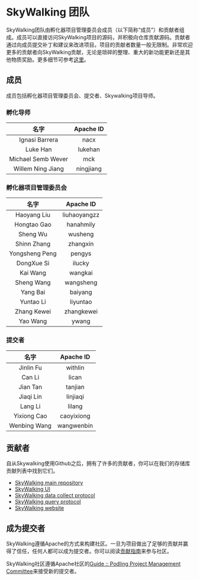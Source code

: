 # SkyWalking 团队

SkyWalking团队由孵化器项目管理委员会成员（以下简称“成员”）和贡献者组成。成员可以直接访问SkyWalking项目的源码，并积极向仓库贡献源码。贡献者通过向成员提交补丁和建议来改进项目。项目的贡献者数量一般无限制。非常欢迎更多的贡献者向SkyWalking贡献，无论是琐碎的整理、重大的新功能更新还是其他物质奖励。更多细节可参考[这里](https://github.com/apache/incubator-skywalking/blob/master/docs/en/guides/README.md)。

## 成员
成员包括孵化器项目管理委员会、提交者、Skywalking项目导师。

### 孵化导师
| 名字 |Apache ID|
:---:|:--:|
|Ignasi Barrera| nacx |
|Luke Han| lukehan |
|Michael Semb Wever| mck |
|Willem Ning Jiang| ningjiang |

### 孵化器项目管理委员会
| 名字 |Apache ID|
:---:|:--:|
|Haoyang Liu| liuhaoyangzz |
|Hongtao Gao| hanahmily |
|Sheng Wu| wusheng |
|Shinn Zhang| zhangxin |
|Yongsheng Peng| pengys |
|DongXue Si| ilucky |
|Kai Wang| wangkai |
|Sheng Wang| wangsheng |
|Yang Bai| baiyang |
|Yuntao Li| liyuntao |
|Zhang Kewei| zhangkewei |
|Yao Wang| ywang |

### 提交者
| 名字 |Apache ID|
|:---:|:--:|
|Jinlin Fu| withlin |
|Can Li| lican |
|Jian Tan| tanjian |
|Jiaqi Lin| linjiaqi |
|Lang Li| lilang |
|Yixiong Cao| caoyixiong |
|Wenbing Wang| wangwenbin |

## 贡献者
自从Skywalking使用Github之后，拥有了许多的贡献者，你可以在我们的存储库贡献列表中找到它们。

- [SkyWalking main repository](https://github.com/apache/incubator-skywalking/graphs/contributors)
- [SkyWalking UI](https://github.com/apache/incubator-skywalking-ui/graphs/contributors)
- [SkyWalking data collect protocol](https://github.com/apache/incubator-skywalking-data-collect-protocol/graphs/contributors)
- [SkyWalking query protocol](https://github.com/apache/incubator-skywalking-query-protocol/graphs/contributors)
- [SkyWalking website](https://github.com/apache/incubator-skywalking-website/graphs/contributors)


## 成为提交者
SkyWalking遵循Apache的方式来构建社区。一旦为项目做出了足够的贡献并赢得了信任，任何人都可以成为提交者。你可以阅读[贡献指南](https://github.com/apache/incubator-skywalking/blob/master/docs/en/guides/README.md)来参与社区。

SkyWalking社区遵循Apache社区的[Guide :: Podling Project Management Committee](https://incubator.apache.org/guides/ppmc.html#voting_in_a_new_ppmc_member)来接受新的提交者。
